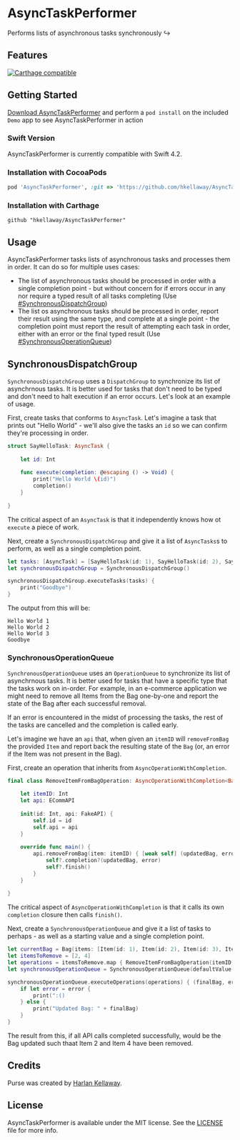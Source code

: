 # AsyncTaskPerformer

Performs lists of asynchronous tasks synchronously :arrow_right_hook:

## Features 
[![Carthage compatible](https://img.shields.io/badge/Carthage-compatible-4BC51D.svg)](https://github.com/Carthage/Carthage)

## Getting Started

[Download AsyncTaskPerformer](https://github.com/hkellaway/AsyncTaskPerformer/archive/master.zip) and perform a `pod install` on the included `Demo` app to see AsyncTaskPerformer in action

### Swift Version

AsyncTaskPerformer is currently compatible with Swift 4.2.

### Installation with CocoaPods

```ruby
pod 'AsyncTaskPerformer', :git => 'https://github.com/hkellaway/AsyncTaskPerformer.git', :tag => '0.1.0'
```

### Installation with Carthage

```
github "hkellaway/AsyncTaskPerformer"
```

## Usage

AsyncTaskPerformer tasks lists of asynchronous tasks and processes them in order. It can do so for multiple uses cases:

* The list of asynchronous tasks should be processed in order with a single completion point - but without concern for if errors occur in any nor require a typed result of all tasks completing (Use [#SynchronousDispatchGroup](SynchronousDispatchGroup))
* The list os asynchronous tasks should be processed in order, report their result using the same type, and complete at a single point - the completion point must report the result of attempting each task in order, either with an error or the final typed result (Use [#SynchronousOperationQueue](SynchronousOperationQueue))

## SynchronousDispatchGroup

`SynchronousDispatchGroup` uses a `DispatchGroup` to synchronize its list of asynchrnous tasks. It is better used for tasks that don't need to be typed and don't need to halt execution if an error occurs. Let's look at an example of usage.

First, create tasks that conforms to `AsyncTask`. Let's imagine a task that prints out "Hello World" - we'll also give the tasks an `id` so we can confirm they're processing in order.

``` swift
struct SayHelloTask: AsyncTask {
    
    let id: Int
    
    func execute(completion: @escaping () -> Void) {
        print("Hello World \(id)")
        completion()
    }
    
}

```

The critical aspect of an `AsyncTask` is that it independently knows how ot `execute` a piece of work.

Next, create a `SynchronousDispatchGroup` and give it a list of `AsyncTasks`s to perform, as well as a single completion point.


``` swift
let tasks: [AsyncTask] = [SayHelloTask(id: 1), SayHelloTask(id: 2), SayHelloTask(id: 3) ]
let synchronousDispatchGroup = SynchronousDispatchGroup()

synchronousDispatchGroup.executeTasks(tasks) {
	print("Goodbye")
}

```

The output from this will be:

```
Hello World 1
Hello World 2
Hello World 3
Goodbye
```


### SynchronousOperationQueue

`SynchronousOperationQueue` uses an `OperationQueue` to synchronize its list of asynchrnous tasks. It is better used for tasks that have a specific type that the tasks work on in-order. For example, in an e-commerce application we might need to remove all Items from the Bag one-by-one and report the state of the Bag after each successful removal.

If an error is encountered in the midst of processing the tasks, the rest of the tasks are cancelled and the completion is called early.

Let's imagine we have an `api` that, when given an `itemID` will `removeFromBag` the provided `Item` and report back the resulting state of the `Bag` (or, an error if the Item was not present in the Bag).

First, create an operation that inherits from `AsyncOperationWithCompletion`.

``` swift
final class RemoveItemFromBagOperation: AsyncOperationWithCompletion<Bag> {

    let itemID: Int
    let api: ECommAPI
    
    init(id: Int, api: FakeAPI) {
        self.id = id
        self.api = api
    }
    
    override func main() {
        api.removeFromBag(item: itemID) { [weak self] (updatedBag, error) in
            self?.completion?(updatedBag, error)
            self?.finish()
        }
    }
    
}

```

The critical aspect of `AsyncOperationWithCompletion` is that it calls its own `completion` closure then calls `finish()`.

Next, create a `SynchronousOperationQueue` and give it a list of tasks to perhaps - as well as a starting value and a single completion point.

``` swift
let currentBag = Bag(items: [Item(id: 1), Item(id: 2), Item(id: 3), Item(id: 4)])
let itemsToRemove = [2, 4]
let operations = itemsToRemove.map { RemoveItemFromBagOperation(itemID: $0, api: api) }
let synchronousOperationQueue = SynchronousOperationQueue(defaultValue: currentBag)

synchronousOperationQueue.executeOperations(operations) { (finalBag, error) in
	if let error = error {
		print(":()
	} else {
		print("Updated Bag: " + finalBag)
	}
}

```

The result from this, if all API calls completed successfully, would be the Bag updated such thaat Item 2 and Item 4 have been removed.

## Credits

Purse was created by [Harlan Kellaway](http://harlankellaway.com).

## License

AsyncTaskPerformer is available under the MIT license. See the [LICENSE](https://raw.githubusercontent.com/hkellaway/AsyncTaskPerformer/master/LICENSE) file for more info.

